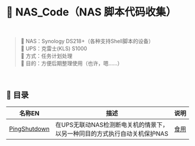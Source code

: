 # 🍦 NAS_Code（NAS 脚本代码收集）  

<br>  

> 💾 NAS：Synology DS218+（各种支持Shell脚本的设备）  
> 🔌 UPS：克雷士(KLS) S1000  
> 🖖 方式：任务计划处理  
> 🎁 目的：方便后期整理使用（也许，嗯......）  
  
<br>

## 📖 目录  

| 名称EN | 描述 | 说明 |  
|---|---|---| 
| [PingShutdown](./PingShutdown) | 在UPS无联动NAS检测断电关机的情景下，<br>以另一种同目的方式执行自动关机保护NAS | [食用](./PingShutdown) |  